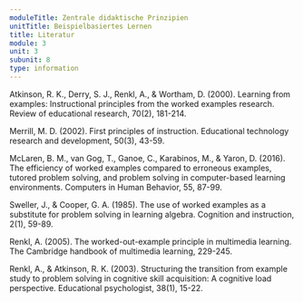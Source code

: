 ```yaml
---
moduleTitle: Zentrale didaktische Prinzipien
unitTitle: Beispielbasiertes Lernen
title: Literatur
module: 3
unit: 3
subunit: 8
type: information
---
```



Atkinson, R. K., Derry, S. J., Renkl, A., & Wortham, D. (2000). Learning from examples: Instructional principles from the worked examples research. Review of educational research, 70(2), 181-214.

Merrill, M. D. (2002). First principles of instruction. Educational technology research and development, 50(3), 43-59.

McLaren, B. M., van Gog, T., Ganoe, C., Karabinos, M., & Yaron, D. (2016). The efficiency of worked examples compared to erroneous examples, tutored problem solving, and problem solving in computer-based learning environments. Computers in Human Behavior, 55, 87-99.

Sweller, J., & Cooper, G. A. (1985). The use of worked examples as a substitute for problem solving in learning algebra. Cognition and instruction, 2(1), 59-89.

Renkl, A. (2005). The worked-out-example principle in multimedia learning. The Cambridge handbook of multimedia learning, 229-245.

Renkl, A., & Atkinson, R. K. (2003). Structuring the transition from example study to problem solving in cognitive skill acquisition: A cognitive load perspective. Educational psychologist, 38(1), 15-22.

